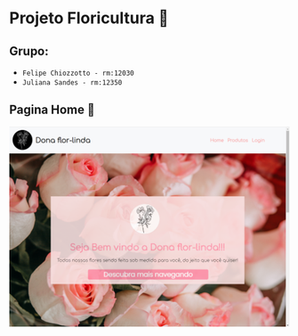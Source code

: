 # Projeto Floricultura 🌷

## Grupo:
- `Felipe Chiozzotto - rm:12030`
- `Juliana Sandes - rm:12350`


## Pagina Home 🌼
<p>
<img src="/src/imagens/page-home.png" alt="home" />
</p>
